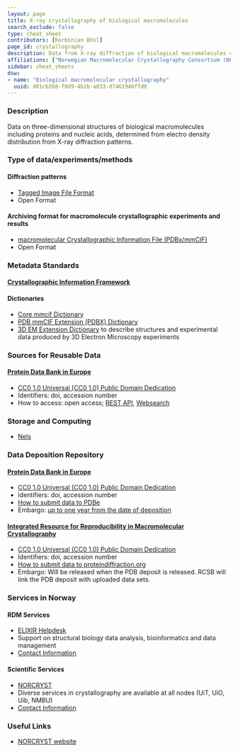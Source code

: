 ```yaml
---
layout: page
title: X-ray crystallography of biological macromolecules
search_exclude: false
type: cheat_sheet
contributors: [Korbinian Bösl]
page_id: crystallography
description: Data from X-ray diffraction of biological macromolecules crystals
affiliations: ["Norwegian Macromolecular Crystallography Consortium (NORCRYST)"]
sidebar: cheat_sheets
dsw:
- name: "Biological macromolecular crystallography"
  uuid: d01cb268-f0d9-4b2b-a033-d7461946ffd0
---
```


<!--Example: High-Throughput Screening-->

### Description
Data on three-dimensional structures of biological macromolecules including proteins and nucleic acids, determined from electro density distribution from X-ray diffraction patterns.

### Type of data/experiments/methods
#### Diffraction patterns
- [Tagged Image File Format](https://doi.org/10.25504/FAIRsharing.h1drng)
- Open Format

#### Archiving format for macromolecule crystallographic experiments and results
- [macromolecular Crystallographic Information File (PDBx/mmCIF)](https://doi.org/10.25504/FAIRsharing.fd28en)
- Open Format

### Metadata Standards
#### [Crystallographic Information Framework](https://doi.org/10.25504/FAIRsharing.zr52g5)

#### Dictionaries
- [Core mmcif Dictionary](http://mmcif.pdb.org/dictionaries/mmcif_std.dic/Index/index.html)
- [PDB mmCIF Extension (PDBX) Dictionary](http://mmcif.pdb.org/dictionaries/mmcif_pdbx.dic/Index/index.html)
- [3D EM Extension Dictionary](http://mmcif.pdb.org/dictionaries/mmcif_em.dic/Index/index.html)  to describe structures and experimental data produced by 3D Electron Microscopy experiments


### Sources for Reusable Data
#### [Protein Data Bank in Europe](https://www.ebi.ac.uk/pdbe/)
- [CC0 1.0 Universal (CC0 1.0) Public Domain Dedication](https://creativecommons.org/publicdomain/zero/1.0/)
- Identifiers: doi, accession number
- How to access: open access; [REST API](https://www.ebi.ac.uk/pdbe/pdbe-rest-api), [Websearch](https://www.ebi.ac.uk/pdbe/entry/search/index/?advancedSearch:true=)

### Storage and Computing
<!--Add information about e.g. NeLS-->
- [Nels](https://nels.bioinfo.no/pages/user-terms.xhtml)

### Data Deposition Repository

#### [Protein Data Bank in Europe](https://www.ebi.ac.uk/pdbe/)
- [CC0 1.0 Universal (CC0 1.0) Public Domain Dedication](https://creativecommons.org/publicdomain/zero/1.0/)
- Identifiers: doi, accession number
- [How to submit data to PDBe](https://www.wwpdb.org/deposition/tutorial)
- Embargo: [up to one year from the date of deposition](https://www.wwpdb.org/documentation/policy#toc_release)

#### [Integrated Resource for Reproducibility in Macromolecular Crystallography](https://proteindiffraction.org/)
- [CC0 1.0 Universal (CC0 1.0) Public Domain Dedication](https://creativecommons.org/publicdomain/zero/1.0/)
- Identifiers: doi, accession number
- [How to submit data to proteindiffraction.org](https://proteindiffraction.org/submit-data/pdb/)
- Embargo: Will be released when the PDB deposit is released. RCSB will link the PDB deposit with uploaded data sets.  


### Services in Norway
<!--Add one line description-->

#### RDM Services
- [ELIXIR Helpdesk](https://elixir.no/helpdesk)
- Support on structural biology data analysis, bioinformatics and data management
- [Contact Information](https://elixir.no/helpdesk)



#### Scientific Services
- [NORCRYST](https://site.uit.no/norcryst/)
- Diverse services in crystallography are available at all nodes (UiT, UiO, Uib, NMBU)
- [Contact Information](https://site.uit.no/norcryst/contact-us/)

### Useful Links
<!--Add a list of relevant external/global tools-->
- [NORCRYST website](https://site.uit.no/norcryst/)

